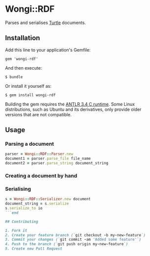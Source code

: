 # Wongi::RDF

Parses and serialises [Turtle](http://en.wikipedia.org/wiki/Turtle_%28syntax%29) documents.

## Installation

Add this line to your application's Gemfile:

    gem 'wongi-rdf'

And then execute:

    $ bundle

Or install it yourself as:

    $ gem install wongi-rdf

Building the gem requires the [ANTLR 3.4 C runtime](http://www.antlr.org/download/C). Some Linux distributions, such as Ubuntu and its derivatives, only provide older versions that are not compatible.

## Usage

### Parsing a document

```ruby
parser = Wongi::RDF::Parser.new
document1 = parser.parse_file file_name
document2 = parser.parse_string document_string
```

### Creating a document by hand



### Serialising

```ruby
s = Wongi::RDF::Serializer.new document
document_string = s.serialize
s.serialize_to io
```end

## Contributing

1. Fork it
2. Create your feature branch (`git checkout -b my-new-feature`)
3. Commit your changes (`git commit -am 'Added some feature'`)
4. Push to the branch (`git push origin my-new-feature`)
5. Create new Pull Request
